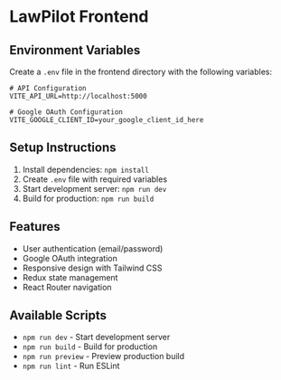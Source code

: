 # LawPilot Frontend

## Environment Variables

Create a `.env` file in the frontend directory with the following variables:

```env
# API Configuration
VITE_API_URL=http://localhost:5000

# Google OAuth Configuration
VITE_GOOGLE_CLIENT_ID=your_google_client_id_here
```

## Setup Instructions

1. Install dependencies: `npm install`
2. Create `.env` file with required variables
3. Start development server: `npm run dev`
4. Build for production: `npm run build`

## Features

- User authentication (email/password)
- Google OAuth integration
- Responsive design with Tailwind CSS
- Redux state management
- React Router navigation

## Available Scripts

- `npm run dev` - Start development server
- `npm run build` - Build for production
- `npm run preview` - Preview production build
- `npm run lint` - Run ESLint
